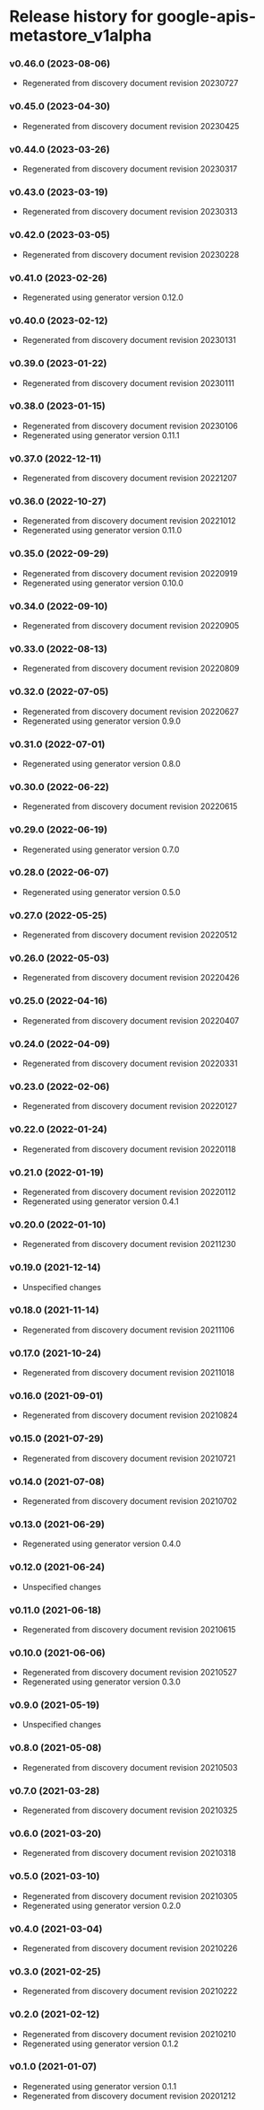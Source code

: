 # Release history for google-apis-metastore_v1alpha

### v0.46.0 (2023-08-06)

* Regenerated from discovery document revision 20230727

### v0.45.0 (2023-04-30)

* Regenerated from discovery document revision 20230425

### v0.44.0 (2023-03-26)

* Regenerated from discovery document revision 20230317

### v0.43.0 (2023-03-19)

* Regenerated from discovery document revision 20230313

### v0.42.0 (2023-03-05)

* Regenerated from discovery document revision 20230228

### v0.41.0 (2023-02-26)

* Regenerated using generator version 0.12.0

### v0.40.0 (2023-02-12)

* Regenerated from discovery document revision 20230131

### v0.39.0 (2023-01-22)

* Regenerated from discovery document revision 20230111

### v0.38.0 (2023-01-15)

* Regenerated from discovery document revision 20230106
* Regenerated using generator version 0.11.1

### v0.37.0 (2022-12-11)

* Regenerated from discovery document revision 20221207

### v0.36.0 (2022-10-27)

* Regenerated from discovery document revision 20221012
* Regenerated using generator version 0.11.0

### v0.35.0 (2022-09-29)

* Regenerated from discovery document revision 20220919
* Regenerated using generator version 0.10.0

### v0.34.0 (2022-09-10)

* Regenerated from discovery document revision 20220905

### v0.33.0 (2022-08-13)

* Regenerated from discovery document revision 20220809

### v0.32.0 (2022-07-05)

* Regenerated from discovery document revision 20220627
* Regenerated using generator version 0.9.0

### v0.31.0 (2022-07-01)

* Regenerated using generator version 0.8.0

### v0.30.0 (2022-06-22)

* Regenerated from discovery document revision 20220615

### v0.29.0 (2022-06-19)

* Regenerated using generator version 0.7.0

### v0.28.0 (2022-06-07)

* Regenerated using generator version 0.5.0

### v0.27.0 (2022-05-25)

* Regenerated from discovery document revision 20220512

### v0.26.0 (2022-05-03)

* Regenerated from discovery document revision 20220426

### v0.25.0 (2022-04-16)

* Regenerated from discovery document revision 20220407

### v0.24.0 (2022-04-09)

* Regenerated from discovery document revision 20220331

### v0.23.0 (2022-02-06)

* Regenerated from discovery document revision 20220127

### v0.22.0 (2022-01-24)

* Regenerated from discovery document revision 20220118

### v0.21.0 (2022-01-19)

* Regenerated from discovery document revision 20220112
* Regenerated using generator version 0.4.1

### v0.20.0 (2022-01-10)

* Regenerated from discovery document revision 20211230

### v0.19.0 (2021-12-14)

* Unspecified changes

### v0.18.0 (2021-11-14)

* Regenerated from discovery document revision 20211106

### v0.17.0 (2021-10-24)

* Regenerated from discovery document revision 20211018

### v0.16.0 (2021-09-01)

* Regenerated from discovery document revision 20210824

### v0.15.0 (2021-07-29)

* Regenerated from discovery document revision 20210721

### v0.14.0 (2021-07-08)

* Regenerated from discovery document revision 20210702

### v0.13.0 (2021-06-29)

* Regenerated using generator version 0.4.0

### v0.12.0 (2021-06-24)

* Unspecified changes

### v0.11.0 (2021-06-18)

* Regenerated from discovery document revision 20210615

### v0.10.0 (2021-06-06)

* Regenerated from discovery document revision 20210527
* Regenerated using generator version 0.3.0

### v0.9.0 (2021-05-19)

* Unspecified changes

### v0.8.0 (2021-05-08)

* Regenerated from discovery document revision 20210503

### v0.7.0 (2021-03-28)

* Regenerated from discovery document revision 20210325

### v0.6.0 (2021-03-20)

* Regenerated from discovery document revision 20210318

### v0.5.0 (2021-03-10)

* Regenerated from discovery document revision 20210305
* Regenerated using generator version 0.2.0

### v0.4.0 (2021-03-04)

* Regenerated from discovery document revision 20210226

### v0.3.0 (2021-02-25)

* Regenerated from discovery document revision 20210222

### v0.2.0 (2021-02-12)

* Regenerated from discovery document revision 20210210
* Regenerated using generator version 0.1.2

### v0.1.0 (2021-01-07)

* Regenerated using generator version 0.1.1
* Regenerated from discovery document revision 20201212

